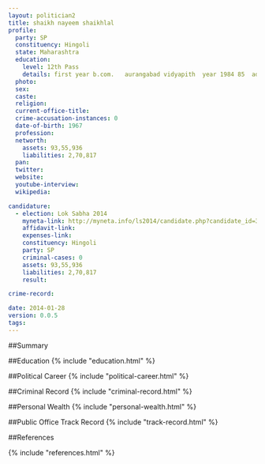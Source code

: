 ```yaml
---
layout: politician2
title: shaikh nayeem shaikhlal
profile: 
  party: SP
  constituency: Hingoli
  state: Maharashtra
  education: 
    level: 12th Pass
    details: first year b.com.   aurangabad vidyapith  year 1984 85  adarsh college hingoli  tal. hingoli
  photo: 
  sex: 
  caste: 
  religion: 
  current-office-title: 
  crime-accusation-instances: 0
  date-of-birth: 1967
  profession: 
  networth: 
    assets: 93,55,936
    liabilities: 2,70,817
  pan: 
  twitter: 
  website: 
  youtube-interview: 
  wikipedia: 

candidature: 
  - election: Lok Sabha 2014
    myneta-link: http://myneta.info/ls2014/candidate.php?candidate_id=3518
    affidavit-link: 
    expenses-link: 
    constituency: Hingoli 
    party: SP
    criminal-cases: 0
    assets: 93,55,936
    liabilities: 2,70,817
    result:  

crime-record: 

date: 2014-01-28
version: 0.0.5
tags: 
---
```

##Summary


##Education
{% include "education.html" %}


##Political Career
{% include "political-career.html" %}


##Criminal Record
{% include "criminal-record.html" %}


##Personal Wealth
{% include "personal-wealth.html" %}


##Public Office Track Record
{% include "track-record.html" %}


##References


{% include "references.html" %}
